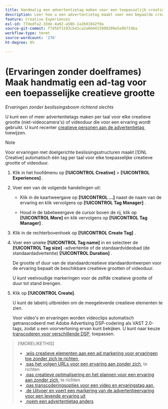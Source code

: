 ```yaml
---
title: Handmatig een advertentietag maken voor een toepasselijk creatief formaat
description: Leer hoe u een advertentietag maakt voor een bepaalde creatieve grootte.
feature: Creative Experiences
exl-id: 77dedfa2-33de-4a92-a58b-1a2b91842f0a
source-git-commit: f7d5bf3193cb41ca2a0d4415998209e5a9b724ba
workflow-type: tm+mt
source-wordcount: '276'
ht-degree: 0%

---
```


# (Ervaringen zonder doelframes) Maak handmatig een ad-tag voor een toepasselijke creatieve grootte

*Ervaringen zonder beslissingsboom richtend slechts*

U kunt een of meer advertentietags maken per taal voor elke creatieve grootte (niet-videocamera&#39;s) of videoduur die voor een ervaring wordt gebruikt. U kunt recenter [&#x200B; creatieve personen aan de advertentietag &#x200B;](experience-tag-assign-creatives.md) toewijzen.

>[!NOTE]
>
>Voor ervaringen met doelgerichte beslissingsstructuren maakt [!DNL Creative] automatisch één tag per taal voor elke toepasselijke creatieve grootte of videoduur.

1. Klik in het hoofdmenu op **[!UICONTROL Creative]** > **[!UICONTROL Experiences]** .

1. Voer een van de volgende handelingen uit:

   * Klik in de kaartweergave op **[!UICONTROL ...]** naast de naam van de ervaring en klik vervolgens op **[!UICONTROL Tag Manager]** .

   * Houd in de tabelweergave de cursor boven de rij, klik op **[!UICONTROL More]** en klik vervolgens op **[!UICONTROL Tag Manager]** .

1. Klik in de rechterbovenhoek op **[!UICONTROL Create Tag]** .

1. Voer een unieke **[!UICONTROL Tag name]** in en selecteer de **[!UICONTROL Tag size]** -advertentie of de standaardvideobad (de standaardadvertentie) **[!UICONTROL Duration]** .

   De grootte of duur van de standaardcreatieve standaardontwerpen voor de ervaring bepaalt de beschikbare creatieve grootten of videoduur.

   U kunt veelvoudige markeringen voor de zelfde creatieve grootte of duur tot stand brengen.<!-- What are the implications? -->

1. Klik op **[!UICONTROL Create]**.

   U kunt de labelrij uitbreiden om de meegeleverde creatieve elementen te zien.

   Voor video&#39;s en ervaringen worden videoclips automatisch getranscodeerd met Adobe Advertising DSP-codering als VAST 2.0-tags, zodat u een voorvertoning ervan kunt bekijken. U kunt naar keuze [&#x200B; transcoderen voor verschillende DSP &#x200B;](experience-tag-video-transcoding.md) toepassen.

>[!MORELIKETHIS]
>
>* [&#x200B; wijs creatieve elementen aan een ad markering voor ervaringen toe zonder zich te richten &#x200B;](experience-tag-assign-creatives.md)
>* [&#x200B; pas het volgen URLs voor een ervaring aan zonder zich &#x200B;](experience-tracking-urls-no-targeting.md) te richten
>* [&#x200B; pas creatieve optimalisering en het plannen voor een ervaring aan zonder zich &#x200B;](experience-optimization-scheduling-no-targeting.md) te richten
>* [&#x200B; pas transcoderingsopties voor een video en ervaringstag aan &#x200B;](experience-tag-video-transcoding.md)
>* [&#x200B; de Uitvoer en voert een markering van de advertentieervaring voor een levende ervaring uit &#x200B;](experience-tag-export.md)
>* [&#x200B; noem een advertentietag anders &#x200B;](experience-tag-rename.md)

